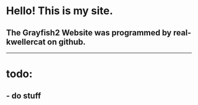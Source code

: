 # Hello! This is my site.

## The Grayfish2 Website was programmed by real-kwellercat on github.
-----

# todo:

## - do stuff